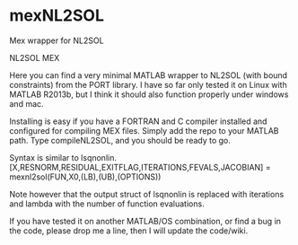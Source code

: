 # mexNL2SOL
Mex wrapper for NL2SOL

NL2SOL MEX

Here you can find a very minimal MATLAB wrapper to NL2SOL (with bound constraints) from the PORT library. I have so far only tested it on Linux with MATLAB R2013b, but I think it should also function properly under windows and mac.

Installing is easy if you have a FORTRAN and C compiler installed and configured for compiling MEX files. Simply add the repo to your MATLAB path. Type compileNL2SOL, and you should be ready to go.

Syntax is similar to lsqnonlin. [X,RESNORM,RESIDUAL,EXITFLAG,ITERATIONS,FEVALS,JACOBIAN] = mexnl2sol(FUN,X0,(LB),(UB),(OPTIONS))

Note however that the output struct of lsqnonlin is replaced with iterations and lambda with the number of function evaluations.

If you have tested it on another MATLAB/OS combination, or find a bug in the code, please drop me a line, then I will update the code/wiki.
